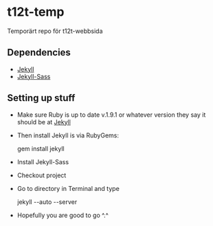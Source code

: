 t12t-temp
=========

Temporärt repo för t12t-webbsida

## Dependencies

* [Jekyll](https://github.com/mojombo/jekyll/)
* [Jekyll-Sass](https://github.com/noct/jekyll-sass)

## Setting up stuff

* Make sure Ruby is up to date v.1.9.1 or whatever version they say it should be at [Jekyll](https://github.com/mojombo/jekyll/)
* Then install Jekyll is via RubyGems:

    gem install jekyll

* Install Jekyll-Sass
* Checkout project
* Go to directory in Terminal and type 

    jekyll --auto --server

* Hopefully you are good to go ^.^